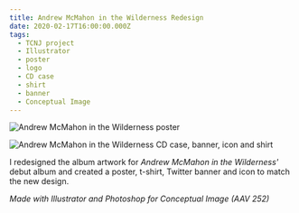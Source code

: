 ```yaml
---
title: Andrew McMahon in the Wilderness Redesign
date: 2020-02-17T16:00:00.000Z
tags:
  - TCNJ project
  - Illustrator
  - poster
  - logo
  - CD case
  - shirt
  - banner
  - Conceptual Image
---
```


![Andrew McMahon in the Wilderness poster](/assets/andrew-mcmahon-project-1.png 'Andrew McMahon in the Wilderness poster')

![Andrew McMahon in the Wilderness CD case, banner, icon and shirt](/assets/andrew-mcmahon-2.png 'Andrew McMahon in the Wilderness CD case, banner, icon and shirt')

I redesigned the album artwork for _Andrew McMahon in the Wilderness'_ debut album and created a poster, t-shirt, Twitter banner and icon to match the new design.

_Made with Illustrator and Photoshop for Conceptual Image (AAV 252)_
